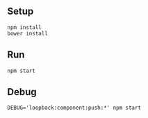 
## Setup

```
npm install
bower install
```

## Run

```
npm start
```

## Debug

```
DEBUG='loopback:component:push:*' npm start
```

